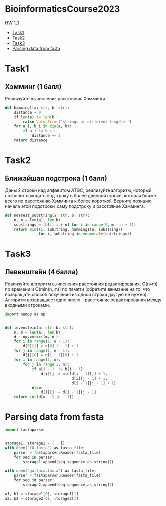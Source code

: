 # BioinformaticsCourse2023
HW 1_1

+ [Task1](#Task1)
+ [Task2](#Task2)
+ [Task3](#Task3)
+ [Parsing data from fasta](#Parsing-data-from-fasta)

# Task1

## Хэмминг (1 балл)
Реализуйте вычисление расстояния Хэмминга.


```python
def hamming1(a: str, b: str):
    distance = 0
    if len(a) != len(b):
        raise ValueError('strings of different lengths!')
    for a_i, b_i in zip(a, b):
        if a_i != b_i:
            distance += 1
    return distance
```

# Task2

## Ближайшая подстрока (1 балл)
Даны 2 строки над алфавитом ATGC, реализуйте алгоритм, который позволит находить подстроку в более длинной строке, которая ближе всего по расстоянию Хэмминга к более короткой. Верните позицию начала этой подстроки, саму подстроку и расстояние Хэмминга.

```python
def nearest_substring(a: str, b: str):
    n, m = len(a), len(b)
    substrings = [b[i: i + n] for i in range(0, m - n + 1)]
    return min((i, substring, hamming1(a, substring))
               for i, substring in enumerate(substrings))
```

# Task3

## Левенштейн (4 балла)
Реализуйте алгоритм вычисления расстояния редактирования. O(n•m) по времени и O(min(n, m)) по памяти (обратите внимание на то, что возвращать способ получения из одной строки другую не нужно). Алгоритм возвращаеет одно число - расстояние редактирования между входными строками.
```python
import numpy as np


def levenstein(a: str, b: str):
    n, m = len(a), len(b)
    d = np.zeros((m, n))
    for i in range(1, n - 1):
        d[0][i] = d[0][i - 1] + 1
    for j in range(1, m - 1):
        d[j][0] = d[i - 1][0] + 1
    for i in range(1, m):
        for j in range(1, n):
            if a[i - 1] != b[j - 1]:
                d[i][j] = min(d[i - 1][j] + 1,
                              d[i][j - 1] + 1,
                              d[i - 1][j - 1] + 1)
            else:
                d[i][j] = d[i - 1][j - 1]
    return int(d[m - 1][n - 1])
```

# Parsing data from fasta
```python
import fastaparser


storage1, storage2 = [], []
with open("f8.fasta") as fasta_file:
    parser = fastaparser.Reader(fasta_file)
    for seq in parser:
        storage1.append(seq.sequence_as_string())

with open("gattaca.fasta") as fasta_file:
    parser = fastaparser.Reader(fasta_file)
    for seq in parser:
        storage2.append(seq.sequence_as_string())

a1, b1 = storage1[0], storage1[1]
a2, b2 = storage2[0], storage2[1]
```
